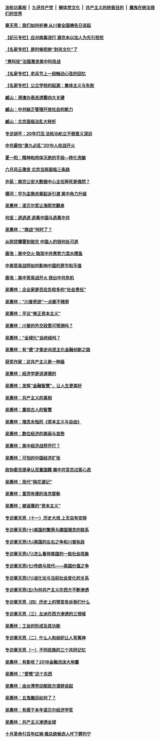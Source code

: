 

####  [法轮功真相](../../../../basic/blob/master/README.md?t=07042031) &nbsp;|&nbsp; [九评共产党](../../../../9ping.md/blob/master/README.md?t=07042031) &nbsp;|&nbsp; [解体党文化](../../../../jtdwh.md/blob/master/README.md?t=07042031)  &nbsp;|&nbsp; [共产主义的终极目的](../../../../gczydzjmd.md/blob/master/README.md?t=07042031) &nbsp;|&nbsp; [魔鬼在统治我们的世界](../../../../mgztzwmdsj.md/blob/master/README.md?t=07042031) 

#### [章天亮：我们如何祈祷 从川普全国祷告日说起](../pages/nsc423/n11944627.md?t=07042031) 

#### [【纪元专栏】应对病毒流行 渥京未以加人为先引担忧](../pages/nsc423/n11875714.md?t=07042031) 

#### [【名家专栏】是时候拒绝“封杀文化”了](../pages/nsc423/n11814093.md?t=07042031) 

#### [“黑科技”治国激发美中科技战](../pages/nsc423/n11638056.md?t=07042031) 

#### [【名家专栏】老兵节上一段触动心弦的回忆](../pages/nsc423/n11646016.md?t=07042031) 

#### [【名家专栏】公立学校的起源：集体主义与失败](../pages/nsc423/n11601833.md?t=07042031) 

#### [臧山：港澳办表态透露四大关键](../pages/nsc423/n11421628.md?t=07042031) 

#### [臧山：中共缺乏管理开放社会的能力](../pages/nsc423/n11407457.md?t=07042031) 

#### [臧山：北京面临治乱大转折](../pages/nsc423/n11406895.md?t=07042031) 

#### [专访胡平：20年打压 法轮功屹立不倒意义深远](../pages/nsc423/n11398800.md?t=07042031) 

#### [中共最怕“逢九必乱”2019人权战开火](../pages/nsc423/n11385248.md?t=07042031) 

#### [夏一阳：精神和肉体灭绝的手段—转化洗脑](../pages/nsc423/n11368250.md?t=07042031) 

#### [六月风云激变 北京当局面临三条路](../pages/nsc423/n11313668.md?t=07042031) 

#### [许茹：南京公安大数据中心主任猝死是偶然？](../pages/nsc423/n11064744.md?t=07042031) 

#### [横河：华为孟晚舟案起诉引渡 美中角力升级](../pages/nsc423/n11027230.md?t=07042031) 

#### [吴惠林：诺贝尔奖让海耶克翻身](../pages/nsc423/n10890049.md?t=07042031) 

#### [何坚：逃逃逃 逃离中国与逃离中共](../pages/nsc423/n10592891.md?t=07042031) 

#### [吴惠林：“商战”何时了？](../pages/nsc423/n10573558.md?t=07042031) 

#### [从网贷爆雷到股灾 中国人的钱何处可逃](../pages/nsc423/n10572800.md?t=07042031) 

#### [唐浩：美中交火 隐现中共黑势力混水摸鱼](../pages/nsc423/n10544040.md?t=07042031) 

#### [中美贸易战将如何影响中国的房市和币值](../pages/nsc423/n10543697.md?t=07042031) 

#### [唐浩：美中贸易战开火 烧出中共危机](../pages/nsc423/n10540126.md?t=07042031) 

#### [吴惠林：企业家是否应负较多的“社会责任”](../pages/nsc423/n10535022.md?t=07042031) 

#### [吴惠林：“川普奇迹”一点都不稀奇](../pages/nsc423/n10512808.md?t=07042031) 

#### [吴惠林：平议“修正资本主义”](../pages/nsc423/n10495724.md?t=07042031) 

#### [吴惠林：川普的外交政策可预测吗？](../pages/nsc423/n10462387.md?t=07042031) 

#### [吴惠林：“全球化”会终结吗？](../pages/nsc423/n10452838.md?t=07042031) 

#### [吴惠林：有“德”才能走向民主化金融创新之路](../pages/nsc423/n10432292.md?t=07042031) 

#### [获奖作家：这共产主义是一种癌](../pages/nsc423/n10431541.md?t=07042031) 

#### [吴惠林：经济学是讲道德的](../pages/nsc423/n10398014.md?t=07042031) 

#### [吴惠林：发挥“金融智慧”，让人生更美好](../pages/nsc423/n10375019.md?t=07042031) 

#### [吴惠林：共产主义的真相](../pages/nsc423/n10351394.md?t=07042031) 

#### [吴惠林：重拾古人的智慧](../pages/nsc423/n10337691.md?t=07042031) 

#### [吴惠林：理念永恒的《资本主义与自由》](../pages/nsc423/n10316274.md?t=07042031) 

#### [吴惠林：数位经济的美丽与哀愁](../pages/nsc423/n10292946.md?t=07042031) 

#### [吴惠林：美中经济战将开打？](../pages/nsc423/n10258825.md?t=07042031) 

#### [吴惠林：可怕的中国经济扩张](../pages/nsc423/n10219147.md?t=07042031) 

#### [政协委员提承认双重国籍 揭中共官员过客心态](../pages/nsc423/n10208809.md?t=07042031) 

#### [吴惠林：现代“桃花源记”](../pages/nsc423/n10185234.md?t=07042031) 

#### [吴惠林：富而有德的洛克斐勒](../pages/nsc423/n10142264.md?t=07042031) 

#### [吴惠林：被诬蔑的“资本主义”](../pages/nsc423/n10124816.md?t=07042031) 

#### [专访章天亮（十一）历史大戏 上天自有安排](../pages/nsc423/n10094905.md?t=07042031) 

#### [专访章天亮(十)美国的繁荣与建国理念的联系](../pages/nsc423/n10094899.md?t=07042031) 

#### [专访章天亮(九)美国的左右之争和川普执政](../pages/nsc423/n10094889.md?t=07042031) 

#### [专访章天亮(八)怎么看待美国的一些社会现象](../pages/nsc423/n10094857.md?t=07042031) 

#### [专访章天亮(七)传统与现代——美国价值之争](../pages/nsc423/n10093140.md?t=07042031) 

#### [专访章天亮(六)进化论与当前社会变化的关系](../pages/nsc423/n10092036.md?t=07042031) 

#### [专访章天亮(五)为何共产主义在西方不断渗透](../pages/nsc423/n10083620.md?t=07042031) 

#### [专访章天亮（四）历史上的预言告诉我们什么](../pages/nsc423/n10083606.md?t=07042031) 

#### [专访章天亮（三）左派在西方渗透的三领域](../pages/nsc423/n10081115.md?t=07042031) 

#### [吴惠林：工会的形成及其功能](../pages/nsc423/n10080633.md?t=07042031) 

#### [专访章天亮（二）什么人和组织让人背离神](../pages/nsc423/n10076637.md?t=07042031) 

#### [专访章天亮（一）不同民族的三个共同记忆](../pages/nsc423/n10074188.md?t=07042031) 

#### [吴惠林：有影呒？2018金融泡沫大地震](../pages/nsc423/n10040534.md?t=07042031) 

#### [吴惠林：“爱情”这个东西](../pages/nsc423/n10019423.md?t=07042031) 

#### [吴惠林：由台湾劳动部政次请辞说起](../pages/nsc423/n9979679.md?t=07042031) 

#### [吴惠林：五鬼搬运如何了？](../pages/nsc423/n9925338.md?t=07042031) 

#### [吴惠林：有感于本年诺贝尔经济学奖](../pages/nsc423/n9871883.md?t=07042031) 

#### [吴惠林：共产主义渗透全球](../pages/nsc423/n9812748.md?t=07042031) 

#### [十月革命引百年红祸 俄总统候选人吁下葬列宁](../pages/nsc423/n9810182.md?t=07042031) 


